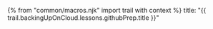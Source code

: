 {% from "common/macros.njk" import trail with context %}
<frontmatter>
title: "{{ trail.backingUpOnCloud.lessons.githubPrep.title }}"
</frontmatter>


<include src="unit-inPage-asFlat.md" boilerplate />